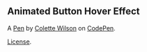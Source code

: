 Animated Button Hover Effect
----------------------------


A [Pen](http://codepen.io/colette-wilson/pen/EKaJvJ) by [Colette Wilson](http://codepen.io/colette-wilson) on [CodePen](http://codepen.io/).

[License](http://codepen.io/colette-wilson/pen/EKaJvJ/license).